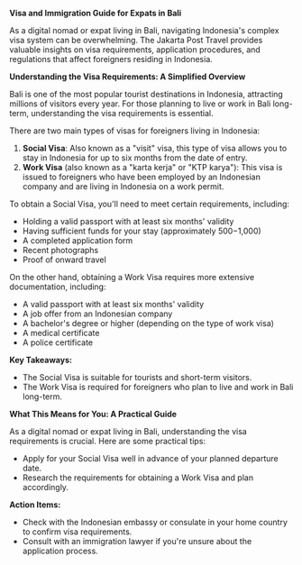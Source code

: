**Visa and Immigration Guide for Expats in Bali**

As a digital nomad or expat living in Bali, navigating Indonesia's complex visa system can be overwhelming. The Jakarta Post Travel provides valuable insights on visa requirements, application procedures, and regulations that affect foreigners residing in Indonesia.

**Understanding the Visa Requirements: A Simplified Overview**

Bali is one of the most popular tourist destinations in Indonesia, attracting millions of visitors every year. For those planning to live or work in Bali long-term, understanding the visa requirements is essential.

There are two main types of visas for foreigners living in Indonesia:

1.  **Social Visa**: Also known as a "visit" visa, this type of visa allows you to stay in Indonesia for up to six months from the date of entry.
2.  **Work Visa** (also known as a "karta kerja" or "KTP karya"): This visa is issued to foreigners who have been employed by an Indonesian company and are living in Indonesia on a work permit.

To obtain a Social Visa, you'll need to meet certain requirements, including:

*   Holding a valid passport with at least six months' validity
*   Having sufficient funds for your stay (approximately $500-$1,000)
*   A completed application form
*   Recent photographs
*   Proof of onward travel

On the other hand, obtaining a Work Visa requires more extensive documentation, including:

*   A valid passport with at least six months' validity
*   A job offer from an Indonesian company
*   A bachelor's degree or higher (depending on the type of work visa)
*   A medical certificate
*   A police certificate

**Key Takeaways:**

*   The Social Visa is suitable for tourists and short-term visitors.
*   The Work Visa is required for foreigners who plan to live and work in Bali long-term.

**What This Means for You: A Practical Guide**

As a digital nomad or expat living in Bali, understanding the visa requirements is crucial. Here are some practical tips:

*   Apply for your Social Visa well in advance of your planned departure date.
*   Research the requirements for obtaining a Work Visa and plan accordingly.

**Action Items:**

*   Check with the Indonesian embassy or consulate in your home country to confirm visa requirements.
*   Consult with an immigration lawyer if you're unsure about the application process.